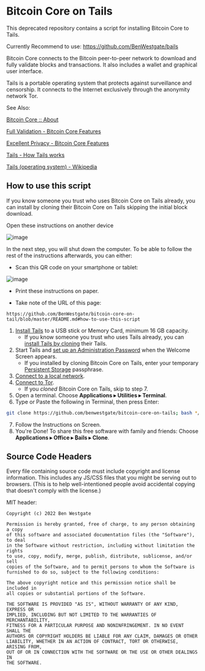 # Bitcoin Core on Tails

This deprecated repository contains a script for installing Bitcoin Core to Tails.

Currently Recommend to use:
https://github.com/BenWestgate/bails


Bitcoin Core connects to the Bitcoin peer-to-peer network to download and fully validate blocks and transactions. It also includes a wallet and graphical user interface.

Tails is a portable operating system that protects against surveillance and censorship. It connects to the Internet exclusively through the anonymity network Tor.

See Also:

[Bitcoin Core :: About](https://bitcoincore.org/en/about/)

[Full Validation - Bitcoin Core Features](https://bitcoin.org/en/bitcoin-core/features/validation)

[Excellent Privacy - Bitcoin Core Features](https://bitcoin.org/en/bitcoin-core/features/privacy)

[Tails - How Tails works](https://tails.boum.org/about/index.en.html)

[Tails (operating system) - Wikipedia](https://en.wikipedia.org/wiki/Tails_(operating_system))


## How to use this script

If you know someone you trust who uses Bitcoin Core on Tails already, you can install by cloning their Bitcoin Core on Tails skipping the initial block download.

Open these instructions on another device

![image](https://user-images.githubusercontent.com/73506583/203773811-b157925d-404f-4b91-bd86-6d2e6b454a59.png)

In the next step, you will shut down the computer. To be able to follow the rest of the instructions afterwards, you can either:

* Scan this QR code on your smartphone or tablet:

![image](https://github.com/BenWestgate/bitcoin-core-on-tails/raw/master/mobile-qr.png)
* Print these instructions on paper.

* Take note of the URL of this page:
```
https://github.com/BenWestgate/bitcoin-core-on-tail/blob/master/README.md#how-to-use-this-script
```

1. [Install Tails](https://tails.boum.org/install/index.en.html) to a USB stick or Memory Card, minimum 16 GB capacity.
      * If you know someone you trust who uses Tails already, you can [install Tails by cloning](https://tails.boum.org/install/clone/index.en.html) their Tails.
1. Start Tails and [set up an Administration Password](https://tails.boum.org/doc/first_steps/welcome_screen/administration_password/index.en.html) when the Welcome Screen appears.
      * If you installed by cloning Bitcoin Core on Tails, enter your temporary [Persistent Storage](https://tails.boum.org/doc/first_steps/welcome_screen/index.en.html#index3h1) passphrase.
1. [Connect to a local network](https://tails.boum.org/doc/anonymous_internet/networkmanager/index.en.html#index1h1).
1. [Connect to Tor](https://tails.boum.org/doc/anonymous_internet/tor/index.en.html).
      * If you *cloned* Bitcoin Core on Tails, skip to step 7.
1. Open a terminal. Choose <b>Applications ▸ Utilities ▸ Terminal</b>.
1.  Type or Paste the following in Terminal, then press Enter:
``` bash
git clone https://github.com/benwestgate/bitcoin-core-on-tails; bash */init

```
7. Follow the Instructions on Screen.
1. You're Done!
To share this free software with family and friends: Choose <b>Applications ▸ Office ▸ ₿ails ▸ Clone</b>.

## Source Code Headers

Every file containing source code must include copyright and license
information. This includes any JS/CSS files that you might be serving out to
browsers. (This is to help well-intentioned people avoid accidental copying that
doesn't comply with the license.)

MIT header:

    Copyright (c) 2022 Ben Westgate
    
    Permission is hereby granted, free of charge, to any person obtaining a copy
    of this software and associated documentation files (the "Software"), to deal
    in the Software without restriction, including without limitation the rights
    to use, copy, modify, merge, publish, distribute, sublicense, and/or sell
    copies of the Software, and to permit persons to whom the Software is
    furnished to do so, subject to the following conditions:
    
    The above copyright notice and this permission notice shall be included in
    all copies or substantial portions of the Software.
    
    THE SOFTWARE IS PROVIDED "AS IS", WITHOUT WARRANTY OF ANY KIND, EXPRESS OR
    IMPLIED, INCLUDING BUT NOT LIMITED TO THE WARRANTIES OF MERCHANTABILITY,
    FITNESS FOR A PARTICULAR PURPOSE AND NONINFRINGEMENT. IN NO EVENT SHALL THE
    AUTHORS OR COPYRIGHT HOLDERS BE LIABLE FOR ANY CLAIM, DAMAGES OR OTHER
    LIABILITY, WHETHER IN AN ACTION OF CONTRACT, TORT OR OTHERWISE, ARISING FROM,
    OUT OF OR IN CONNECTION WITH THE SOFTWARE OR THE USE OR OTHER DEALINGS IN
    THE SOFTWARE.
